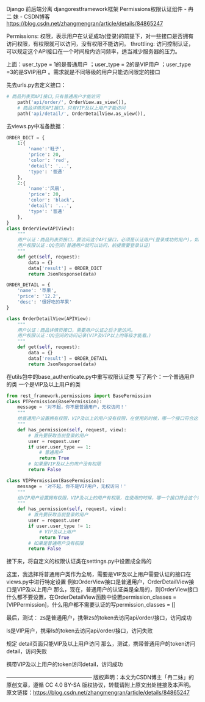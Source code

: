 Django 前后端分离 djangorestframework框架 Permissions权限认证组件 - 冉 二 妹 - CSDN博客 https://blog.csdn.net/zhangmengran/article/details/84865247

Permissions: 权限，表示用户在认证成功(登录)的前提下，对一些接口是否拥有访问权限，有权限就可以访问，没有权限不能访问。
throttling: 访问控制认证，可以规定这个API接口在一个时间段内访问频率，适当减少服务器的压力。

上面：user_type = 1的是普通用户 ；user_type = 2的是VIP用户 ；user_type =3的是SVIP用户 。需求就是不同等级的用户只能访问限定的接口

先去urls.py去定义接口：

```py
# 商品列表页API接口,只有普通用户才能访问
    path('api/order/', OrderView.as_view()),
    # 商品详情页API接口，只有VIP及以上用户才能访问
    path('api/detail/', OrderDetailView.as_view()),
```
去views.py中准备数据：

```py
ORDER_DICT = {
    1:{
        'name':'鞋子',
        'price': 20,
        'color': 'red',
        'detail': '...',
        'type': '普通'
    },
    2:{
        'name':'风扇',
        'price': 20,
        'color': 'black',
        'detail': '...',
        'type': '普通'
    },
}
class OrderView(APIView):
    """
    用户认证：商品列表页接口，要访问这个API接口，必须是认证用户(登录成功的用户)，如果没有认证，则不允许访问这个接口。
    用户权限认证：QQ空间(普通用户就可以访问，前提需要登录认证)
    """
    def get(self, request):
        data = {}
        data['result'] = ORDER_DICT
        return JsonResponse(data)

ORDER_DETAIL = {
    'name': '苹果',
    'price': '12.2',
    'desc': '很好吃的苹果'
}

class OrderDetailView(APIView):
    """
    用户认证：商品详情页接口，需要用户认证之后才能访问。
    用户权限认证：QQ空间的访问记录(VIP及VIP以上的等级才能看。)
    """
    def get(self, request):
        data = {}
        data['result'] = ORDER_DETAIL
        return JsonResponse(data)
```
在utils包中的base_authenticate.py中重写权限认证类
写了两个：一个普通用户的类 一个是VIP及以上用户的类

```py
from rest_framework.permissions import BasePermission
class PTPermission(BasePermission):
    message = '对不起，你不是普通用户，无权访问！'
    """
    给普通用户设置拥有权限，VIP及以上的用户没有权限，在使用的时候，哪一个接口符合这个需求，就可以将这个权限认证类添加上。
    """
    def has_permission(self, request, view):
        # 首先要获取当前登录的用户
        user = request.user
        if user.user_type == 1:
            # 普通用户
            return True
        # 如果是VIP及以上的用户没有权限
        return False

class VIPPermission(BasePermission):
    message = '对不起，你不是VIP用户，无权访问！'
    """
    给VIP用户设置拥有权限，VIP及以上的用户有权限，在使用的时候，哪一个接口符合这个需求，就可以将这个权限认证类添加上。
    """
    def has_permission(self, request, view):
        # 首先要获取当前登录的用户
        user = request.user
        if user.user_type != 1:
            # VIP及以上用户
            return True
        # 如果是普通用户没有权限
        return False
```
接下来，将自定义的权限认证类在settings.py中设置成全局的

这里，我选择将普通用户类作为全局，需要是VIP及以上用户需要认证的接口在views.py中进行特定设置
例如OrderView接口是普通用户，OrderDetailView接口是VIP及以上用户
那么，现在，普通用户的认证类是全局的，则OrderView接口什么都不要设置，在OrderDetailView函数中设置permission_classes = [VIPPermission]，什么用户都不需要认证的写permission_classes = []


最后，测试：
zs是普通用户，携带zs的token去访问api/order/接口，访问成功

ls是VIP用户，携带ls的token去访问api/order/接口，访问失败


规定 detail页面只能VIP及以上用户访问
那么，测试，携带普通用户的token访问detail，访问失败


携带VIP及以上用户的token访问detail，访问成功



————————————————
版权声明：本文为CSDN博主「冉二妹」的原创文章，遵循 CC 4.0 BY-SA 版权协议，转载请附上原文出处链接及本声明。
原文链接：https://blog.csdn.net/zhangmengran/article/details/84865247